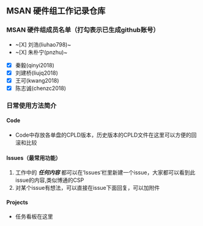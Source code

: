 ## MSAN 硬件组工作记录仓库
### MSAN 硬件组成员名单（打勾表示已生成github账号）
- ~[X] 刘浩(liuhao798)~
- ~[X] 朱朴宁(pnzhu)~
- [X] 秦毅(qinyi2018)
- [X] 刘建桥(liujq2018)
- [X] 王可(kwang2018)
- [X] 陈志诚(chenzc2018)
### 日常使用方法简介
#### Code
- Code中存放各单盘的CPLD版本，历史版本的CPLD文件在这里可以方便的回滚和比较
#### Issues（最常用功能）
1. 工作中的 ***任何内容*** 都可以在‘Issues’栏里新建一个issue，大家都可以看到此issue的内容,类似博通的CSP
2. 对某个issue有想法，可以直接在issue下面回复，可以加附件
#### Projects
- 任务看板在这里
